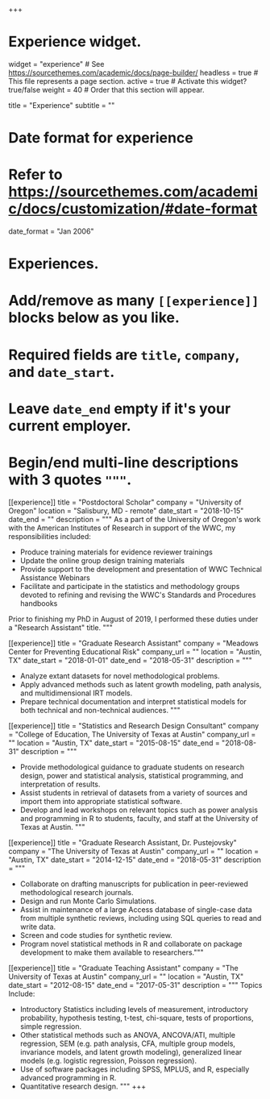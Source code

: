+++
# Experience widget.
widget = "experience"  # See https://sourcethemes.com/academic/docs/page-builder/
headless = true  # This file represents a page section.
active = true  # Activate this widget? true/false
weight = 40  # Order that this section will appear.

title = "Experience"
subtitle = ""

# Date format for experience
#   Refer to https://sourcethemes.com/academic/docs/customization/#date-format
date_format = "Jan 2006"

# Experiences.
#   Add/remove as many `[[experience]]` blocks below as you like.
#   Required fields are `title`, `company`, and `date_start`.
#   Leave `date_end` empty if it's your current employer.
#   Begin/end multi-line descriptions with 3 quotes `"""`.

[[experience]]
  title = "Postdoctoral Scholar"
  company = "University of Oregon"
  location = "Salisbury, MD - remote"
  date_start = "2018-10-15"
  date_end = ""
  description = """
  As a part of the University of Oregon's work with the American Institutes of Research in support of the WWC, my responsibilities included:
  
  * Produce training materials for evidence reviewer trainings
  * Update the online group design training materials
  * Provide support to the development and presentation of WWC Technical Assistance Webinars
  * Facilitate and participate in the statistics and methodology groups devoted to refining and revising the WWC's Standards and Procedures handbooks
  
  Prior to finishing my PhD in August of 2019, I performed these duties under a "Research Assistant" title.
  """

[[experience]]
  title = "Graduate Research Assistant"
  company = "Meadows Center for Preventing Educational Risk"
  company_url = ""
  location = "Austin, TX"
  date_start = "2018-01-01"
  date_end = "2018-05-31"
  description = """
  * Analyze extant datasets for novel methodological problems.
  * Apply advanced methods such as latent growth modeling, path analysis, and multidimensional IRT models.
  * Prepare technical documentation and interpret statistical models for both technical and non-technical audiences.
  """

[[experience]]
  title = "Statistics and Research Design Consultant"
  company = "College of Education, The University of Texas at Austin"
  company_url = ""
  location = "Austin, TX"
  date_start = "2015-08-15"
  date_end = "2018-08-31"
  description = """
  * Provide methodological guidance to graduate students on research design, power and statistical analysis, statistical programming, and interpretation of results.
  * Assist students in retrieval of datasets from a variety of sources and import them into appropriate statistical software.
  * Develop and lead workshops on relevant topics such as power analysis and programming in R to students, faculty, and staff at the University of Texas at Austin.
"""

[[experience]]
  title = "Graduate Research Assistant, Dr. Pustejovsky"
  company = "The University of Texas at Austin"
  company_url = ""
  location = "Austin, TX"
  date_start = "2014-12-15"
  date_end = "2018-05-31"
  description = """
  * Collaborate on drafting manuscripts for publication in peer-reviewed methodological research journals. 
  * Design and run Monte Carlo Simulations. 
  * Assist in maintenance of a large Access database of single-case data from multiple synthetic reviews, including using SQL queries to read and write data. 
  * Screen and code studies for synthetic review. 
  * Program novel statistical methods in R and collaborate on package development to make them available to researchers."""
  
[[experience]]
  title = "Graduate Teaching Assistant"
  company = "The University of Texas at Austin"
  company_url = ""
  location = "Austin, TX"
  date_start = "2012-08-15"
  date_end = "2017-05-31"
  description = """
  Topics Include:
  * Introductory Statistics including levels of measurement, introductory probability, hypothesis testing, t-test, chi-square, tests of proportions, simple regression. 
  * Other statistical methods such as ANOVA, ANCOVA/ATI, multiple regression, SEM (e.g. path analysis, CFA, multiple group models, invariance models, and latent growth modeling), generalized linear models (e.g. logistic regression, Poisson regression). 
  * Use of software packages including SPSS, MPLUS, and R, especially advanced programming in R. 
  * Quantitative research design.
  """
+++
